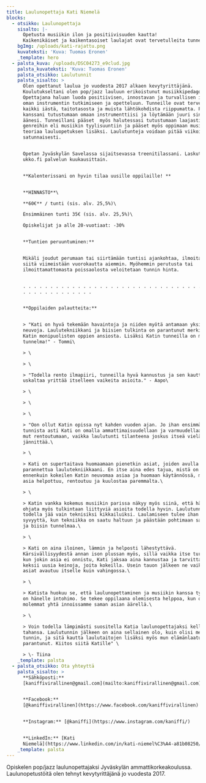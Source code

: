 ```yaml
---
title: Laulunopettaja Kati Niemelä
blocks:
  - otsikko: Laulunopettaja
    sisalto: |-
      Opetusta musiikin ilon ja positiivisuuden kautta!
      Kaikenikäiset ja kaikentasoiset laulajat ovat tervetulleita tunneille!
    bgImg: /uploads/kati-rajattu.png
    kuvateksti: 'Kuva: Tuomas Eronen'
    _template: hero
  - palsta_kuva: /uploads/DSC04273_e9clud.jpg
    palsta_kuvateksti: 'Kuva: Tuomas Eronen'
    palsta_otsikko: Laulutunnit
    palsta_sisalto: >
      Olen opettanut laulua jo vuodesta 2017 alkaen kevytyrittäjänä.
      Koulutukseltani olen pop/jazz lauluun erikoistunut musiikkipedagogi (AMK).
      Opettajana haluan luoda positiivisen, innostavan ja turvallisen ilmapiirin
      oman instrumentin tutkimiseen ja opetteluun. Tunneille ovat tervetulleita
      kaikki iästä, taitotasosta ja muista lähtökohdista riippumatta. Pääset
      kanssani tutustumaan omaan instrumenttiisi ja löytämään juuri sinun
      äänesi. Tunneillani pääset  myös halutessasi tutustumaan laajasti eri
      genreihin eli musiikin tyylisuuntiin ja pääset myös oppimaan musiikin
      teoriaa lauluopetuksen lisäksi. Laulutunteja voidaan pitää viikoittain tai
      satunnaisesti.


      Opetan Jyväskylän Savelassa sijaitsevassa treenitilassani. Laskutan tunnit
      ukko.fi palvelun kuukausittain.


      **Kalenterissani on hyvin tilaa uusille oppilaille! **


      **HINNASTO**\

      **60€** / tunti (sis. alv. 25,5%)\

      Ensimmäinen tunti 35€ (sis. alv. 25,5%)\

      Opiskelijat ja alle 20-vuotiaat: -30%


      **Tuntien peruuntuminen:**


      Mikäli joudut perumaan tai siirtämään tuntisi ajankohtaa, ilmoitathan
      siitä viimeistään vuorokautta aiemmin. Myöhemmin perutusta tai
      ilmoittamattomasta poissaolosta veloitetaan tunnin hinta.


      . . . . . . . . . . . . . . . . . . . . . . . . . . . . . . . . . . . . .
      . . . . . . . . . . . . .


      **Oppilaiden palautteita:**


      > "Kati on hyvä tekemään havaintoja ja niiden myötä antamaan yksilöityjä
      neuvoja. Laulutekniikkani ja biisien tulkinta on parantunut merkittävästi
      Katin monipuolisten oppien ansiosta. Lisäksi Katin tunneilla on mukava
      tunnelma!" - Tommi\

      > \

      > \

      > "Todella rento ilmapiiri, tunneilla hyvä kannustus ja sen kautta
      uskaltaa yrittää itselleen vaikeita asioita." - Aapo\

      > \

      > \

      > \

      > "Oon ollut Katin opissa nyt kahden vuoden ajan. Jo ihan ensimmäisestä
      tunnista asti Kati on omalla ammattimaisuudellaan ja varmuudellaan saanut
      mut rentoutumaan, vaikka laulutunti tilanteena joskus itseä vieläkin
      jännittää.\

      > \

      > Kati on supertaitava huomaamaan pienetkin asiat, joiden avulla saan
      parannettua laulutekniikkaani. En itse aina edes tajua, mistä on kyse,
      ennenkuin kokeilen Katin neuvomaa asiaa ja huomaan käytännössä, miten joku
      asia helpottuu, rentoutuu ja kuulostaa paremmalta.\

      > \

      > Katin vankka kokemus musiikin parissa näkyy myös siinä, että hän osaa
      ohjata myös tulkintaan liittyviä asioita todella hyvin. Laulutunnit eivät
      todella jää vain teknisiksi kikkailuiksi. Laulamiseen tulee ihan erilaista
      syvyyttä, kun tekniikka on saatu haltuun ja päästään pohtimaan sanoituksia
      ja biisin tunnelmaa.\

      > \

      > Kati on aina iloinen, lämmin ja helposti lähestyttävä.
      Kärsivällisyydestä annan ison plussan myös, sillä vaikka itse turhautuisin
      kun jokin asia ei onnistu, Kati jaksaa aina kannustaa ja tarvittaessa
      keksii uusia keinoja, joita kokeilla. Usein tauon jälkeen ne vaikeatkin
      asiat avautuu itselle kuin vahingossa.\

      > \

      > Katista huokuu se, että laulunopettaminen ja musiikin kanssa työskentely
      on hänelle intohimo. Se tekee oppilaana olemisesta helppoa, kun ollaan
      molemmat yhtä innoissamme saman asian äärellä.\

      > \

      > Voin todella lämpimästi suositella Katia laulunopettajaksi kelle
      tahansa. Laulutunnin jälkeen on aina sellainen olo, kuin olisi meditoinut
      tunnin, ja sitä kautta laulutaitojen lisäksi myös mun elämänlaatu on
      parantunut. Kiitos siitä Katille" \

      > \- Tiina
    _template: palsta
  - palsta_otsikko: Ota yhteyttä
    palsta_sisalto: >
      **Sähköposti:**
      [kaniffivirallinen@gmail.com](mailto:kaniffivirallinen@gmail.com)


      **Facebook:**
      [@kaniffivirallinen](https://www.facebook.com/kaniffivirallinen)


      **Instagram:** [@kaniffi](https://www.instagram.com/kaniffi/)


      **LinkedIn:** [Kati
      Niemelä](https://www.linkedin.com/in/kati-niemel%C3%A4-a81b08250/)
    _template: palsta
---
```



















Opiskelen pop/jazz laulunopettajaksi Jyväskylän ammattikorkeakoulussa. Laulunopetustöitä olen tehnyt kevytyrittäjänä jo vuodesta 2017. 
